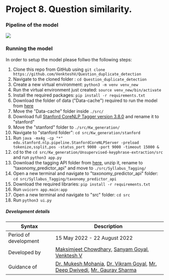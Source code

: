 # Project 8. Question similarity.

### Pipeline of the model

<img src="./Project-8-workflow.drawio.svg">


### Running the model

In order to setup the model please follwo the following steps:
1. Clone this repo from GitHub using `git clone https://github.com/VenkteshV/Question_duplicate_detection`
2. Navigate to the cloned folder : `cd Question_duplicate_detection`
3. Create a new virtual environment: `python3 -m venv venv_new`
4. Run the virtual environment just created: `source venv_new/bin/activate`
5. Install the required packages: `pip install -r requirements.txt`
6. Download the folder of data ("Data-cache") required to run the model from [here](https://drive.google.com/drive/folders/1CkCtTPEgiYcyn7iLKbx0-CruiDRRi538?usp=sharing)
7. Move the "Data-cache" folder inside `./src/`
8. Download full [Stanford CoreNLP Tagger version 3.8.0](http://nlp.stanford.edu/software/stanford-corenlp-full-2018-02-27.zip) and rename it to "stanford"
9. Move the "stanford" folder to `./src/Kw_generation/`
10. Navigate to "stanford folder": `cd src/Kw_generation/stanford`
11. Run `java -mx4g -cp "*" edu.stanford.nlp.pipeline.StanfordCoreNLPServer -preload tokenize,ssplit,pos -status_port 9000 -port 9000 -timeout 15000 &`
12. cd to the `cd src/Kw_generation/Unsupervised-keyphrase-extraction/src` and run `python3 app.py`
13. Download the tagging API folder from [here](https://drive.google.com/file/d/1T2-vV-ZxtqvUCcWmLng934dLXGgIVLPy/view), unzip it, rename to  "taxonomy_predictor_api" and move to `./src/Syllabus_Tagging/`
14. Open a new terminal and navigate to "taxonomy_predictor_api" folder: `cd src/Syllabus_Tagging/taxonomy_predictor_api`
15. Download the required libraries: `pip install -r requirements.txt`
16. Run `uvicorn app.main:app`
17. Open a new terminal and navigate to "src" folder: `cd src`
18. Run `python3 ui.py`

##### Development details

| Syntax                     | Description                                                                      |
| -----------                | -----------                                                                      |
| Period of development      | 15 May 2022 - 22 August 2022                                                     |
| Developed by               | [Maksimjeet Chowdhary](mailto:chowdharymaksimjeet@gmail.com), [Sanyam Goyal](mailto:sgoyal2508@gmail.com), [Venktesh V](mailto:venkteshv@iiitd.ac.in)|
| Guidance of                | [Dr. Mukesh Mohania](mailto:mukesh@iiitd.ac.in), [Dr. Vikram Goyal](mailto:vikram@iiitd.ac.in), [Mr. Deep Dwivedi](mailto:deepd@iiitd.ac.in), [Mr. Gaurav Sharma](mailto:gaurav.sharma@extramarks.com)|


 

